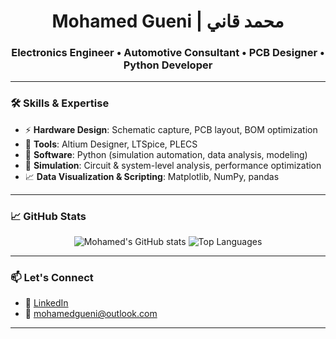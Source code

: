 <h1 align="center">Mohamed Gueni | محمد قاني</h1>
<h3 align="center">Electronics Engineer • Automotive Consultant • PCB Designer • Python Developer</h3>

---

### 🛠️ Skills & Expertise

- ⚡ **Hardware Design**: Schematic capture, PCB layout, BOM optimization  
- 🧰 **Tools**: Altium Designer, LTSpice, PLECS  
- 🐍 **Software**: Python (simulation automation, data analysis, modeling)  
- 🔬 **Simulation**: Circuit & system-level analysis, performance optimization  
- 📈 **Data Visualization & Scripting**: Matplotlib, NumPy, pandas  

---


### 📈 GitHub Stats

<p align="center">
  <img src="https://github-readme-stats.vercel.app/api?username=gueni&show_icons=true&theme=Obsidian" alt="Mohamed's GitHub stats" />
  <img src="https://github-readme-stats.vercel.app/api/top-langs/?username=gueni&layout=compact&theme=Obsidian" alt="Top Languages" />
</p>

---

### 📫 Let's Connect

- 💼 [LinkedIn](https://www.linkedin.com/in/mgueni/)
- 📧 mohamedgueni@outlook.com

---
